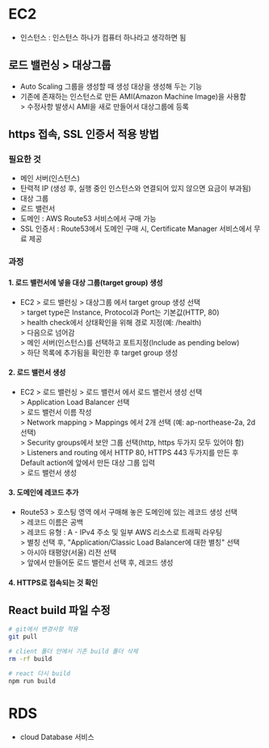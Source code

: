 # EC2
* 인스턴스 : 인스턴스 하나가 컴퓨터 하나라고 생각하면 됨

## 로드 밸런싱 > 대상그룹
* Auto Scaling 그룹을 생성할 때 생성 대상을 생성해 두는 기능
* 기존에 존재하는 인스턴스로 만든 AMI(Amazon Machine Image)을 사용함
  <br>> 수정사항 발생시 AMI을 새로 만들어서 대상그룹에 등록

## https 접속, SSL 인증서 적용 방법
### 필요한 것
* 메인 서버(인스턴스)
* 탄력적 IP (생성 후, 실행 중인 인스턴스와 연결되어 있지 않으면 요금이 부과됨)
* 대상 그룹
* 로드 밸런서
* 도메인 : AWS Route53 서비스에서 구매 가능
* SSL 인증서 : Route53에서 도메인 구매 시, Certificate Manager 서비스에서 무료 제공

### 과정
#### 1. 로드 밸런서에 넣을 대상 그룹(target group) 생성
* EC2 > 로드 밸런싱 > 대상그룹 에서 target group 생성 선택
  <br>> target type은 Instance, Protocol과 Port는 기본값(HTTP, 80)
  <br>> health check에서 상태확인을 위해 경로 지정(예: /health)
  <br>> 다음으로 넘어감
  <br>> 메인 서버(인스턴스)를 선택하고 포트지정(Include as pending below)
  <br>> 하단 목록에 추가됨을 확인한 후 target group 생성

#### 2. 로드 밸런서 생성
* EC2 > 로드 밸런싱 > 로드 밸런서 에서 로드 밸런서 생성 선택
  <br>> Application Load Balancer 선택
  <br>> 로드 밸런서 이름 작성
  <br>> Network mapping > Mappings 에서 2개 선택 (예: ap-northease-2a, 2d 선택)
  <br>> Security groups에서 보안 그룹 선택(http, https 두가지 모두 있어야 함)
  <br>> Listeners and routing 에서 HTTP 80, HTTPS 443 두가지를 만든 후 Default action에 앞에서 만든 대상 그룹 입력
  <br>> 로드 밸런서 생성

#### 3. 도메인에 레코드 추가
* Route53 > 호스팅 영역 에서 구매해 놓은 도메인에 있는 레코드 생성 선택
 <br>> 레코드 이름은 공백
 <br>> 레코드 유형 : A - IPv4 주소 및 일부 AWS 리소스로 트래픽 라우팅
 <br>> 별칭 선택 후, "Application/Classic Load Balancer에 대한 별칭" 선택
 <br>> 아시아 태평양(서울) 리전 선택
 <br>> 앞에서 만들어둔 로드 밸런서 선택 후, 레코드 생성

 #### 4. HTTPS로 접속되는 것 확인

## React build 파일 수정
```bash
# git에서 변경사항 적용
git pull

# client 폴더 안에서 기존 build 폴더 삭제
rm -rf build

# react 다시 build
npm run build
```

# RDS
* cloud Database 서비스